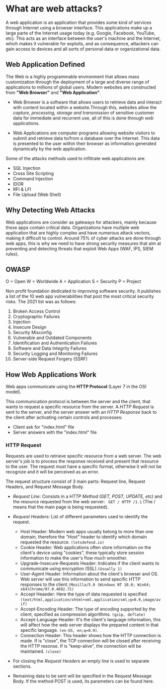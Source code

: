 # What are web attacks?

A web application is an application that provides some kind of services through Internet using a browser interface. This applications make up a large parte of the Internet usage today (e.g. Google, Facebook, YouTube, etc). This acts as an interface between the user's machine and the Internet, which makes it vulnerable for exploits, and as consequence, attackers can gain access to devices and all sorts of personal data or organizational data.

## Web Application Defined
The Web is a highly programmable environment that allows mass customization through the deployment of a large and diverse range of applications to millions of global users. Modern websites are constructed from **"Web Browser"** and **"Web Application"**.

- Web Browser is a software that allows users to retrieve data and interact with content located within a website.Through this, websites allow the *capture, processing, storage and transmission* of sensitive customer data for immediate and recurrent use, all of this is done through *web applications*.

- Web Applications are computer programs allowing website visitors to submit and retrieve data to/from a database over the Internet. This data is presented to the user within their browser as information generated dynamically by the web application. 


Some of the attacks methods used to infiltrate web applications are:
- SQL Injection
- Cross Site Scripting
- Command Injection
- IDOR
- RFI & LFI
- File Upload (Web Shell)

## Why Detecting Web Attacks 
Web applications are consider as gateways for attackers, mainly because these apps contain critical data. Organizations have multiple web application that are highly complex and have numerous attack vectors, making it difficult to control. Around 75% of cyber attacks are done through web apps, this is why we need to have strong security measures that aim at preventing and detecting threats that exploit Web Apps (WAF, IPS, SIEM rules).

## OWASP
O = Open
W = Worldwide
A = Application
S = Security
P = Project

Non profit foundation dedicated to improving software security. It publishes a list of the 10 web app vulnerabilities that post the most critical security risks. The 2021 list was as follows:

1. Broken Access Control
2. Cryptographic Failures
3. Injection
4. Insecure Design
5. Security Misconfig
6. Vulnerable and Outdated Components
7. Identification and Authentication Failures
8. Software and Data Integrity Failures
9. Security Logging and Monitoring Failures
10. Server-side Request Forgery (SSRF)

## How Web Applications Work
Web apps communicate using the **HTTP Protocol** (Layer 7 in the OSI model).

This communication protocol is between the server and the client, that wants to request a specific resource from the server. A _HTTP Request_ is sent to the server, and the server answer with an _HTTP Response_ back to the client after activating certain controls and processes:

- Client ask for "index.html" file
- Server answers with the "index.html" file

### HTTP Request
Requests are used to retrieve specific resource from a web server. The web server's job is to process the response received and present that resource to the user. The request must have a specific format, otherwise it will not be recognize and it will be perceived as an error.

The request structure consist of 3 main parts: Request line, Request Headers, and Request Message Body. 

- *Request Line*: Consists in a *HTTP Method (GET, POST, UPDATE, etc)* and the resource requested from the web server: ` GET / HTTP /1.1` (The / means that the main page is being requested).
- *Request Headers*: List of different parameters used to identify the request. 
	- Host Header: Modern web apps usually belong to more than one domain, therefore the *"Host"* header to identify which domain requested the resource. `(letsdefend.io)`
	- Cookie Header: Web applications often store information on the client's device using "cookies", these typically store session information to make the user's flow much smoother.
	- Upgrade-Insecure-Requests Header: Indicates if the client wants to communicate using encryption (SSL).`(Usually 1)`
	- User-Agent Header: Information about the client's browser and OS. Web server will use this information to send specific HTTP responses to the client.`(Mozilla/5.0 (Windows NT 10.0; Win64; x64)Chrome/97.0.4692.71)`
	- Accept Heaeder: Here the type of data requested is specified `(text/html,application/xhtml+xml,application/xml;q=0.9,image/avif)`
	- Accept-Encoding Header: The type of encoding supported by the client, specified as compression algorithms. `(gzip, deflate)`
	- Accept-Language Header: It's the client's language information, this will affect how the web server displays the prepared content in that specific language. `(en-US, en;q=0.9)`.
	- Connection Header: This header shows how the HTTP connection is made. If is "close", the TCP connection will be closed after receiving the HTTP resonse. If is "keep-alive", the connection will be maintained. `(close)`

- For closing the *Request Headers* an empty line is used to separate sections.
- Remaining data to be sent will be specified in the Request Message Body. If the method POST is used, its parameters can be found here.

